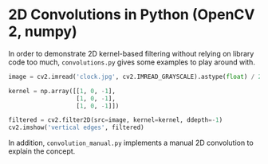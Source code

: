 # 2D Convolutions in Python (OpenCV 2, numpy)

In order to demonstrate 2D kernel-based filtering without relying on library code too much, `convolutions.py` gives some examples to play around with.

```python
image = cv2.imread('clock.jpg', cv2.IMREAD_GRAYSCALE).astype(float) / 255.0

kernel = np.array([[1, 0, -1],
                   [1, 0, -1],
                   [1, 0, -1]])

filtered = cv2.filter2D(src=image, kernel=kernel, ddepth=-1)
cv2.imshow('vertical edges', filtered)
```

In addition, `convolution_manual.py` implements a manual 2D convolution to explain the concept.